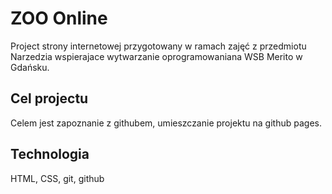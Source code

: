 # ZOO Online
Project strony internetowej przygotowany w ramach zajęć z przedmiotu Narzedzia wspierajace wytwarzanie oprogramowaniana WSB Merito w Gdańsku.

## Cel projectu
Celem jest zapoznanie z githubem, umieszczanie projektu na github pages.

## Technologia
HTML, CSS, git, github

